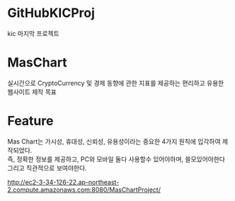 # GitHubKICProj
kic 마지막 프로젝트
  
# MasChart 
실시간으로 CryptoCurrency 및 경제 동향에 관한 
지표를 제공하는 편리하고 유용한 웹사이트 제작 목표

# Feature
Mas Chart는 가시성, 휴대성, 신뢰성, 유용성이라는 
중요한 4가지 원칙에 입각하여 제작되었다.
<br>즉, 정확한 정보를 제공하고, PC와 모바일 둘다 사용할수 있어야하며, 쓸모있어야한다 
<br>그리고 직관적으로 보여야한다.




http://ec2-3-34-126-22.ap-northeast-2.compute.amazonaws.com:8080/MasChartProject/
